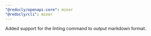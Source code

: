 ```yaml
---
"@redocly/openapi-core": minor
"@redocly/cli": minor
---
```


Added support for the linting command to output markdown format.
